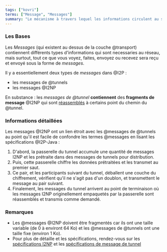 ```yaml
---
tags: ["kovri"]
terms: ["Message", "Messages"]
summary: "Le mécanisme à travers lequel les informations circulent au sein d'I2P"
---
```


### Les Bases

Les *Messages* (qui existent au dessus de la couche @transport) contiennent différents types d'informations qui sont necessaries au réseau, mais surtout, tout ce que vous voyez, faites, envoyez ou recevez sera reçu et envoyé sous la forme de *messages*.

Il y a essentiellement deux types de *messages* dans @I2P :

- les messages de @tunnels
- les messages @I2NP

En substance : les *messages de @tunnel* **contiennent** des **fragments de message** @I2NP qui sont [réassemblés](https://geti2p.net/fr/docs/tunnels/implementation) à certains point du chemin du @tunnel.

### Informations détaillées

Les messages @I2NP ont un lien étroit avec les @messages de @tunnels au point qu'il est facile de confondre les termes @messages en lisant les spécifications @I2P-Java :

>
1. D'abord, la passerelle du tunnel accumule une quantité de messages I2NP et les prétraite dans des messages de tunnels pour distribution.
2. Puis, cette passerelle chiffre les données prétraitées et les transmet au premier saut.
3. Ce pair, et les participants suivant du tunnel, déballent une couche du chiffrement, vérifient qu'il ne s'agit pas d'un doublon, et transmettent le message au pair suivant.
4. Finalement, les messages du tunnel arrivent au point de terminaison où les messages I2NP originellement empaquetés par la passerelle sont réassemblés et transmis comme demandé.

### Remarques

- Les @messages @I2NP doivent être fragmentés car ils ont une taille variable (de 0 à environt 64 Ko) et les @messages de @tunnels ont une taille fixe (environ 1 Ko).
- Pour plus de détaille et les spécifications, rendez-vous sur les [spécifications I2NP](https://geti2p.net/spec/i2np) et les [spécifications de message de tunnel](https://geti2p.net/spec/tunnel-message)
